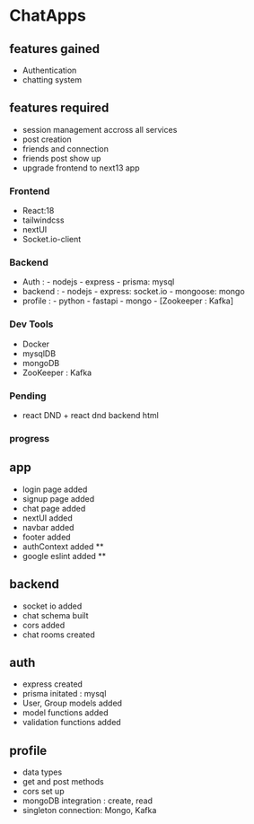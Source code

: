 # ChatApps

## features gained

- Authentication
- chatting system

## features required

- session management accross all services
- post creation
- friends and connection
- friends post show up
- upgrade frontend to next13 app

### Frontend

- React:18
- tailwindcss
- nextUI
- Socket.io-client

### Backend

- Auth :
        - nodejs
        - express
        - prisma: mysql
- backend :
        - nodejs
        - express: socket.io
        - mongoose: mongo
- profile :
        - python
        - fastapi
        - mongo
        - [Zookeeper : Kafka]

### Dev Tools

- Docker
- mysqlDB
- mongoDB
- ZooKeeper : Kafka

### Pending

- react DND + react dnd backend html

### progress

## app

- login page added
- signup page added
- chat page added
- nextUI added
- navbar added
- footer added
- authContext added **
- google eslint added **

## backend

- socket io added
- chat schema built
- cors added
- chat rooms created

## auth
- express created
- prisma initated : mysql
- User, Group models added
- model functions added
- validation functions added

## profile

- data types
- get and post methods
- cors set up
- mongoDB integration : create, read
- singleton connection: Mongo, Kafka